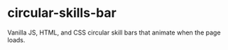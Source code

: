 # circular-skills-bar
Vanilla JS, HTML, and CSS circular skill bars that animate when the page loads.
